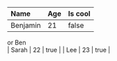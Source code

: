 | Name     | Age   | Is cool |
| :------- | :---- | :------ |
| Benjamin | 21    | false   |
  or Ben                      
| Sarah    | 22    | true    |
| Lee      | 23    | true    |
